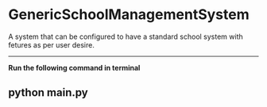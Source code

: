 # GenericSchoolManagementSystem
A system that can be configured to have a standard school system with fetures as per user desire.

---
**Run the following command in terminal**

python main.py
---

